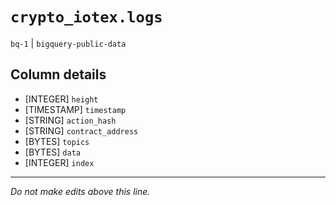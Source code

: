 # `crypto_iotex.logs`
`bq-1` | `bigquery-public-data`

## Column details
* [INTEGER]   `height`
* [TIMESTAMP] `timestamp`
* [STRING]    `action_hash`
* [STRING]    `contract_address`
* [BYTES]     `topics`
* [BYTES]     `data`
* [INTEGER]   `index`

-------------------------------------------------------------------------------
*Do not make edits above this line.*
